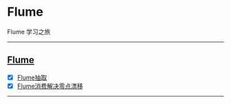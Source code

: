 # Flume

Flume 学习之旅

-----------------------------

## [Flume](src/main/java/com/cpucode)

- [x] [Flume抽取](src/main/java/com/cpucode/flume/interceptor/ETLInterceptor.java)
- [x] [Flume消费解决零点漂移](src/main/java/com/cpucode/flume/interceptor/TimeStampInterceptor.java)

-------------------------





